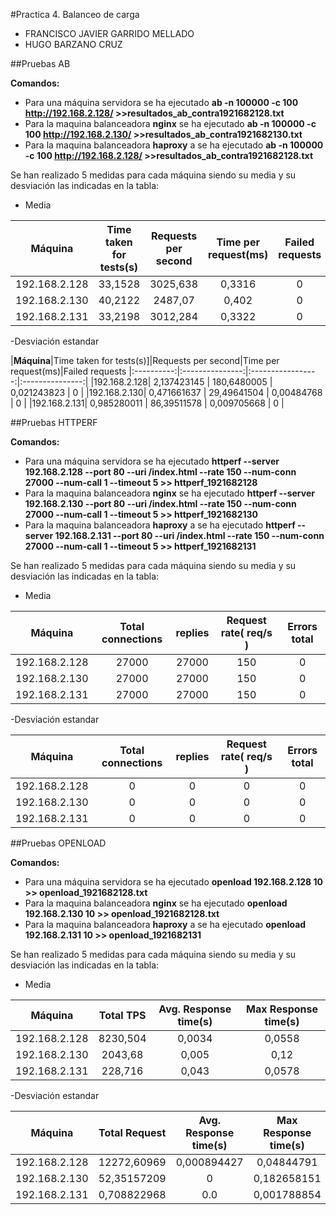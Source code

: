 #Practica 4. Balanceo de carga
- FRANCISCO JAVIER GARRIDO MELLADO 
- HUGO BARZANO CRUZ

##Pruebas AB

**Comandos:**
 - Para una máquina servidora se ha ejecutado **ab -n 100000 -c 100 http://192.168.2.128/ >>resultados_ab_contra1921682128.txt**
 - Para la maquina balanceadora **nginx** se ha ejecutado **ab -n 100000 -c 100 http://192.168.2.130/ >>resultados_ab_contra1921682130.txt**
 - Para la maquina balanceadora **haproxy** a se ha ejecutado **ab -n 100000 -c 100 http://192.168.2.128/ >>resultados_ab_contra1921682128.txt**

Se han realizado 5 medidas para cada máquina siendo su media y su desviación las indicadas en la tabla:

- Media

|**Máquina**|Time taken for tests(s)|Requests per second|Time per request(ms)|Failed requests|
|:----------:|:---------------:|:-----------------:|:---------------:|:------------:|
|192.168.2.128|   33,1528      |       3025,638     |   0,3316         |  0  |
|192.168.2.130| 40,2122        |       2487,07   |    0,402         |   0  |
|192.168.2.131| 33,2198        |    3012,284      |    0,3322       |   0  |

-Desviación estandar

|**Máquina**|Time taken for tests(s)]|Requests per second|Time per request(ms)|Failed requests
|:----------:|:---------------:|:-----------------:|:---------------:|
|192.168.2.128|  2,137423145       |       180,6480005       |    0,021243823       |  0  |
|192.168.2.130| 0,471661637         |       29,49641504     |    0,00484768       |  0  |
|192.168.2.131| 0,985280011         |       86,39511578      |   0,009705668       |   0  |

##Pruebas HTTPERF

**Comandos:**
 - Para una máquina servidora se ha ejecutado **httperf --server 192.168.2.128 --port 80 --uri /index.html --rate 150 --num-conn 27000 --num-call 1 --timeout 5 >> httperf_1921682128**
 - Para la maquina balanceadora **nginx** se ha ejecutado **httperf --server 192.168.2.130 --port 80 --uri /index.html --rate 150 --num-conn 27000 --num-call 1 --timeout 5 >> httperf_1921682130**
 - Para la maquina balanceadora **haproxy** a se ha ejecutado **httperf --server 192.168.2.131 --port 80 --uri /index.html --rate 150 --num-conn 27000 --num-call 1 --timeout 5 >> httperf_1921682131**

Se han realizado 5 medidas para cada máquina siendo su media y su desviación las indicadas en la tabla:

- Media

|**Máquina**|Total connections|replies|Request rate( req/s )|Errors total|
|:----------:|:---------------:|:-----------------:|:---------------:|:--------:|
|192.168.2.128|   27000      |       27000     |    150         | 0 |
|192.168.2.130| 27000      |      27000   |    150         | 0 |
|192.168.2.131| 27000        |    27000      |    150       | 0 |

-Desviación estandar

|**Máquina**|Total connections|replies|Request rate( req/s )|Errors total|
|:----------:|:---------------:|:-----------------:|:---------------:|:---------:|
|192.168.2.128|  0       |       0      |  0         |  0 |
|192.168.2.130| 0          |       0     |    0        |  0  |
|192.168.2.131| 0          |       0      |    0      |   0  |

##Pruebas OPENLOAD

**Comandos:**
 - Para una máquina servidora se ha ejecutado **openload 192.168.2.128 10 >> openload_1921682128.txt**
 - Para la maquina balanceadora **nginx** se ha ejecutado **openload 192.168.2.130 10 >> openload_1921682128.txt**
 - Para la maquina balanceadora **haproxy** a se ha ejecutado **openload 192.168.2.131 10 >> openload_1921682131**

Se han realizado 5 medidas para cada máquina siendo su media y su desviación las indicadas en la tabla:

- Media

|**Máquina**|Total TPS|Avg. Response time(s)|Max Response time(s)|
|:----------:|:---------------:|:-----------------:|:---------------:|
|192.168.2.128|   8230,504      |       0,0034     |   0,0558
|192.168.2.130| 2043,68      |       0,005   |   0,12         | 
|192.168.2.131| 228,716        |    0,043      |    0,0578      | 

-Desviación estandar

|**Máquina**|Total Request|Avg. Response time(s)|Max Response time(s)|
|:----------:|:---------------:|:-----------------:|:---------------:|
|192.168.2.128|  12272,60969      |       0,000894427       |   0,04844791         | 
|192.168.2.130| 52,35157209         |       0      |   0,182658151         | 
|192.168.2.131| 0,708822968         |       0.0      |   0,001788854        | 


